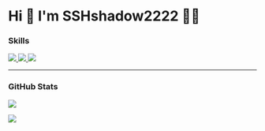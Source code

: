# Hi 👋 I'm SSHshadow2222 🐱‍👤 

### Skills
<p>
  <a href="https://skillicons.dev">
    <img src="https://skillicons.dev/icons?i=python,java,javascript,php,cpp" />  
    <img src="https://skillicons.dev/icons?i=django,spring,html,css,react,redux,jquery,sass,bootstrap" />
    <img src="https://skillicons.dev/icons?i=sqlite,mysql,postgresql" />
  </a>
</p>

<hr>

### GitHub Stats

![](https://github-readme-stats.vercel.app/api/top-langs?username=sshshadow222&show_icons=true&locale=en&layout=compact&theme=dark)

![](https://github-readme-stats.vercel.app/api?username=sshshadow222&show_icons=true&locale=en&theme=dark)
